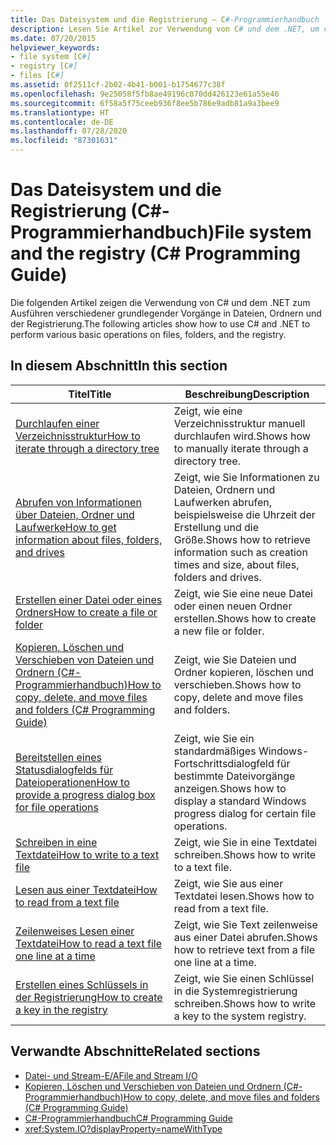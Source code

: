 ```yaml
---
title: Das Dateisystem und die Registrierung – C#-Programmierhandbuch
description: Lesen Sie Artikel zur Verwendung von C# und dem .NET, um verschiedene grundlegende Vorgänge in Dateien, Ordnern und der Registrierung durchzuführen.
ms.date: 07/20/2015
helpviewer_keywords:
- file system [C#]
- registry [C#]
- files [C#]
ms.assetid: 0f2511cf-2b02-4b41-b001-b1754677c38f
ms.openlocfilehash: 9e25058f5fb8ae49196c070dd426123e61a55e46
ms.sourcegitcommit: 6f58a5f75ceeb936f8ee5b786e9adb81a9a3bee9
ms.translationtype: HT
ms.contentlocale: de-DE
ms.lasthandoff: 07/28/2020
ms.locfileid: "87301631"
---
```

# <a name="file-system-and-the-registry-c-programming-guide"></a><span data-ttu-id="eab81-103">Das Dateisystem und die Registrierung (C#-Programmierhandbuch)</span><span class="sxs-lookup"><span data-stu-id="eab81-103">File system and the registry (C# Programming Guide)</span></span>

<span data-ttu-id="eab81-104">Die folgenden Artikel zeigen die Verwendung von C# und dem .NET zum Ausführen verschiedener grundlegender Vorgänge in Dateien, Ordnern und der Registrierung.</span><span class="sxs-lookup"><span data-stu-id="eab81-104">The following articles show how to use C# and .NET to perform various basic operations on files, folders, and the registry.</span></span>

## <a name="in-this-section"></a><span data-ttu-id="eab81-105">In diesem Abschnitt</span><span class="sxs-lookup"><span data-stu-id="eab81-105">In this section</span></span>

|<span data-ttu-id="eab81-106">**Titel**</span><span class="sxs-lookup"><span data-stu-id="eab81-106">**Title**</span></span>|<span data-ttu-id="eab81-107">**Beschreibung**</span><span class="sxs-lookup"><span data-stu-id="eab81-107">**Description**</span></span>|
|---------------|---------------------|
|[<span data-ttu-id="eab81-108">Durchlaufen einer Verzeichnisstruktur</span><span class="sxs-lookup"><span data-stu-id="eab81-108">How to iterate through a directory tree</span></span>](how-to-iterate-through-a-directory-tree.md)|<span data-ttu-id="eab81-109">Zeigt, wie eine Verzeichnisstruktur manuell durchlaufen wird.</span><span class="sxs-lookup"><span data-stu-id="eab81-109">Shows how to manually iterate through a directory tree.</span></span>|
|[<span data-ttu-id="eab81-110">Abrufen von Informationen über Dateien, Ordner und Laufwerke</span><span class="sxs-lookup"><span data-stu-id="eab81-110">How to get information about files, folders, and drives</span></span>](how-to-get-information-about-files-folders-and-drives.md)|<span data-ttu-id="eab81-111">Zeigt, wie Sie Informationen zu Dateien, Ordnern und Laufwerken abrufen, beispielsweise die Uhrzeit der Erstellung und die Größe.</span><span class="sxs-lookup"><span data-stu-id="eab81-111">Shows how to retrieve information such as creation times and size, about files, folders and drives.</span></span>|
|[<span data-ttu-id="eab81-112">Erstellen einer Datei oder eines Ordners</span><span class="sxs-lookup"><span data-stu-id="eab81-112">How to create a file or folder</span></span>](how-to-create-a-file-or-folder.md)|<span data-ttu-id="eab81-113">Zeigt, wie Sie eine neue Datei oder einen neuen Ordner erstellen.</span><span class="sxs-lookup"><span data-stu-id="eab81-113">Shows how to create a new file or folder.</span></span>|
|[<span data-ttu-id="eab81-114">Kopieren, Löschen und Verschieben von Dateien und Ordnern (C#-Programmierhandbuch)</span><span class="sxs-lookup"><span data-stu-id="eab81-114">How to copy, delete, and move files and folders (C# Programming Guide)</span></span>](how-to-copy-delete-and-move-files-and-folders.md)|<span data-ttu-id="eab81-115">Zeigt, wie Sie Dateien und Ordner kopieren, löschen und verschieben.</span><span class="sxs-lookup"><span data-stu-id="eab81-115">Shows how to copy, delete and move files and folders.</span></span>|
|[<span data-ttu-id="eab81-116">Bereitstellen eines Statusdialogfelds für Dateioperationen</span><span class="sxs-lookup"><span data-stu-id="eab81-116">How to provide a progress dialog box for file operations</span></span>](how-to-provide-a-progress-dialog-box-for-file-operations.md)|<span data-ttu-id="eab81-117">Zeigt, wie Sie ein standardmäßiges Windows-Fortschrittsdialogfeld für bestimmte Dateivorgänge anzeigen.</span><span class="sxs-lookup"><span data-stu-id="eab81-117">Shows how to display a standard Windows progress dialog for certain file operations.</span></span>|
|[<span data-ttu-id="eab81-118">Schreiben in eine Textdatei</span><span class="sxs-lookup"><span data-stu-id="eab81-118">How to write to a text file</span></span>](how-to-write-to-a-text-file.md)|<span data-ttu-id="eab81-119">Zeigt, wie Sie in eine Textdatei schreiben.</span><span class="sxs-lookup"><span data-stu-id="eab81-119">Shows how to write to a text file.</span></span>|
|[<span data-ttu-id="eab81-120">Lesen aus einer Textdatei</span><span class="sxs-lookup"><span data-stu-id="eab81-120">How to read from a text file</span></span>](how-to-read-from-a-text-file.md)|<span data-ttu-id="eab81-121">Zeigt, wie Sie aus einer Textdatei lesen.</span><span class="sxs-lookup"><span data-stu-id="eab81-121">Shows how to read from a text file.</span></span>|
|[<span data-ttu-id="eab81-122">Zeilenweises Lesen einer Textdatei</span><span class="sxs-lookup"><span data-stu-id="eab81-122">How to read a text file one line at a time</span></span>](how-to-read-a-text-file-one-line-at-a-time.md)|<span data-ttu-id="eab81-123">Zeigt, wie Sie Text zeilenweise aus einer Datei abrufen.</span><span class="sxs-lookup"><span data-stu-id="eab81-123">Shows how to retrieve text from a file one line at a time.</span></span>|
|[<span data-ttu-id="eab81-124">Erstellen eines Schlüssels in der Registrierung</span><span class="sxs-lookup"><span data-stu-id="eab81-124">How to create a key in the registry</span></span>](how-to-create-a-key-in-the-registry.md)|<span data-ttu-id="eab81-125">Zeigt, wie Sie einen Schlüssel in die Systemregistrierung schreiben.</span><span class="sxs-lookup"><span data-stu-id="eab81-125">Shows how to write a key to the system registry.</span></span>|

## <a name="related-sections"></a><span data-ttu-id="eab81-126">Verwandte Abschnitte</span><span class="sxs-lookup"><span data-stu-id="eab81-126">Related sections</span></span>

- [<span data-ttu-id="eab81-127">Datei- und Stream-E/A</span><span class="sxs-lookup"><span data-stu-id="eab81-127">File and Stream I/O</span></span>](../../../standard/io/index.md)
- [<span data-ttu-id="eab81-128">Kopieren, Löschen und Verschieben von Dateien und Ordnern (C#-Programmierhandbuch)</span><span class="sxs-lookup"><span data-stu-id="eab81-128">How to copy, delete, and move files and folders (C# Programming Guide)</span></span>](how-to-copy-delete-and-move-files-and-folders.md)
- [<span data-ttu-id="eab81-129">C#-Programmierhandbuch</span><span class="sxs-lookup"><span data-stu-id="eab81-129">C# Programming Guide</span></span>](../index.md)
- <xref:System.IO?displayProperty=nameWithType>
